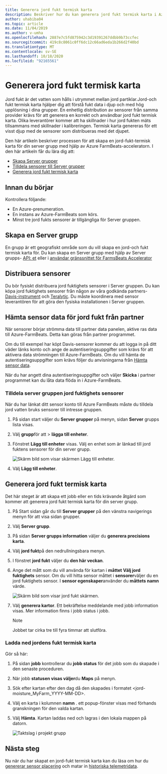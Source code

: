 ```yaml
---
title: Generera jord fukt termisk karta
description: Beskriver hur du kan generera jord fukt termisk karta i Azure FarmBeats
author: uhabiba04
ms.topic: article
ms.date: 11/04/2019
ms.author: v-umha
ms.openlocfilehash: 2887e7c5fd875942c3d19391267ddbb9b73ccfec
ms.sourcegitcommit: 419c8c8061c0ff6dc12c66ad6eda1b266d2f40bd
ms.translationtype: MT
ms.contentlocale: sv-SE
ms.lasthandoff: 10/18/2020
ms.locfileid: "92165561"
---
```

# <a name="generate-soil-moisture-heatmap"></a>Generera jord fukt termisk karta

Jord fukt är det vatten som hålls i utrymmet mellan jord partiklar.Jord-och fukt termisk karta hjälper dig att förstå fukt data i djup och med hög upplösning i dina grupper. En enhetlig distribution av sensorer från samma provider krävs för att generera en korrekt och användbar jord fukt termisk karta. Olika leverantörer kommer att ha skillnader i hur jord fukten mäts tillsammans med skillnader i kalibreringen. Termisk karta genereras för ett visst djup med de sensorer som distribueras med det djupet.

Den här artikeln beskriver processen för att skapa en jord-fukt-termisk karta för din server grupp med hjälp av Azure FarmBeats-acceleratorn. I den här artikeln får du lära dig att:

- [Skapa Server grupper](#create-a-farm)
- [Tilldela sensorer till Server grupper](#get-soil-moisture-sensor-data-from-partner)
- [Generera jord fukt termisk karta](#generate-soil-moisture-heatmap)

## <a name="before-you-begin"></a>Innan du börjar

Kontrollera följande:  

- En Azure-prenumeration.
- En instans av Azure-FarmBeats som körs.
- Minst tre jord fukts sensorer är tillgängliga för Server gruppen.

## <a name="create-a-farm"></a>Skapa en Server grupp

En grupp är ett geografiskt område som du vill skapa en jord-och fukt termisk karta för. Du kan skapa en Server grupp med hjälp av Server grupps- [API: et](https://aka.ms/FarmBeatsDatahubSwagger) eller i [användar gränssnittet för FarmsBeats Accelerator](manage-farms-in-azure-farmbeats.md#create-farms)

## <a name="deploy-sensors"></a>Distribuera sensorer

Du bör fysiskt distribuera jord fuktighets sensorer i Server gruppen. Du kan köpa jord fuktighets sensorer från någon av våra godkända partners- [Davis-instrument](https://www.davisinstruments.com/product/enviromonitor-gateway/) och [Teralytic](https://teralytic.com/). Du måste koordinera med sensor leverantören för att göra den fysiska installationen i Server gruppen.

## <a name="get-soil-moisture-sensor-data-from-partner"></a>Hämta sensor data för jord fukt från partner

När sensorer börjar strömma data till partner data panelen, aktive ras data till Azure-FarmBeats. Detta kan göras från partner programmet.

Om du till exempel har köpt Davis-sensorer kommer du att logga in på ditt väder länks konto och ange de autentiseringsuppgifter som krävs för att aktivera data strömningen till Azure-FarmBeats. Om du vill hämta de autentiseringsuppgifter som krävs följer du anvisningarna från [Hämta sensor data](get-sensor-data-from-sensor-partner.md#get-sensor-data-from-sensor-partners).

När du har angett dina autentiseringsuppgifter och väljer **Skicka** i partner programmet kan du låta data flöda in i Azure-FarmBeats.

### <a name="assign-soil-moisture-sensors-to-the-farm"></a>Tilldela server gruppen jord fuktighets sensorer

När du har länkat ditt sensor konto till Azure FarmBeats måste du tilldela jord vatten bruks sensorer till intresse gruppen.

1.  På sidan start väljer du **Server grupper** på menyn, sidan **Server** grupps lista visas.
2.  Välj **grupp**för att  >  **lägga till enheter**.
3.  Fönstret **Lägg till enheter** visas. Välj en enhet som är länkad till jord fuktens sensorer för din server grupp.

    ![Skärm bild som visar skärmen Lägg till enheter.](./media/get-sensor-data-from-sensor-partner/add-devices-1.png)

4. Välj **Lägg till enheter**.     

## <a name="generate-soil-moisture-heatmap"></a>Generera jord fukt termisk karta

Det här steget är att skapa ett jobb eller en tids krävande åtgärd som kommer att generera jord fukt termisk karta för din server grupp.

1.  På Start sidan går du till **Server grupper** på den vänstra navigerings menyn för att visa sidan grupper.
2.  Välj **Server grupp**.
3.  På sidan **Server grupps information** väljer du **generera precisions karta**.
4.  Välj **jord fukt**på den nedrullningsbara menyn.
5.  I fönstret **jord fukt** väljer du **den här veckan**.
6.  Ange det mått som du vill använda för kartan i **måttet** **Välj jord fuktighets** sensor.
    Om du vill hitta sensor måttet i **sensorer**väljer du en jord fuktighets sensor. I **sensor egenskaper**använder du **måttets namn** värde.

    ![Skärm bild som visar jord fukt skärmen.](./media/get-sensor-data-from-sensor-partner/soil-moisture-1.png)


7.  Välj **generera kartor**.
    Ett bekräftelse meddelande med jobb information visas. Mer information finns i jobb status i jobb.

    >[!NOTE]
    > Jobbet tar cirka tre till fyra timmar att slutföra.

### <a name="download-the-soil-moisture-heatmap"></a>Ladda ned jordens fukt termisk karta

Gör så här:

1. På sidan **jobb** kontrollerar du **jobb status** för det jobb som du skapade i den senaste proceduren.
2. När jobb **statusen visas väljer**du **Maps** på menyn.
3. Sök efter kartan efter den dag då den skapades i formatet <jord-moisture_MyFarm_YYYY-MM-DD>.
4. Välj en karta i kolumnen **namn** . ett popup-fönster visas med förhands granskningen för den valda kartan.
5. Välj **Hämta**. Kartan laddas ned och lagras i den lokala mappen på datorn.

    ![Taktslag i projekt grupp](./media/get-sensor-data-from-sensor-partner/download-soil-moisture-map-1.png)

## <a name="next-steps"></a>Nästa steg

Nu när du har skapat en jord-fukt termisk karta kan du läsa om hur du [genererar sensor placering](generate-maps-in-azure-farmbeats.md#sensor-placement-map) och matar in [historiska telemetridata](ingest-historical-telemetry-data-in-azure-farmbeats.md). 
